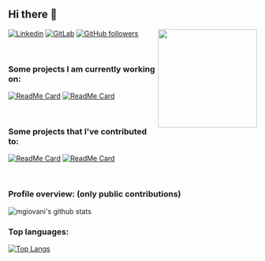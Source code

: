 ## Hi there 👋

<img align='right' src='https://user-images.githubusercontent.com/5713670/87202985-820dcb80-c2b6-11ea-9f56-7ec461c497c3.gif' width='200"'>

[![Linkedin](https://img.shields.io/badge/-LinkedIn-222222?style=flat-square&logo=Linkedin&logoColor=white&link=https://www.linkedin.com/in/mgiovani/)](https://www.linkedin.com/in/mgiovani/)
[![GitLab](https://img.shields.io/badge/-GitLab-222222?style=flat-square&logo=GitLab&logoColor=white&link=https://gitlab.com/mgiovani/)](https://gitlab.com/mgiovani/)
[![GitHub followers](https://img.shields.io/github/followers/mgiovani.svg?style=social&label=Follow&maxAge=2592000)](https://github.com/mgiovani?tab=followers)

<br/>

### Some projects I am currently working on:

[![ReadMe Card](https://github-readme-stats.vercel.app/api/pin/?username=mgiovani&repo=mocorona&show_owner=true)](https://github.com/mgiovani/mocorona)
[![ReadMe Card](https://github-readme-stats.vercel.app/api/pin/?username=mgiovani&repo=base16-whatsapp&show_owner=true)](https://github.com/mgiovani/base16-whatsapp)

<br/>

### Some projects that I've contributed to:

[![ReadMe Card](https://github-readme-stats.vercel.app/api/pin/?username=JaidedAI&repo=EasyOCR&show_owner=true)](https://github.com/JaidedAI/EasyOCR)
[![ReadMe Card](https://github-readme-stats.vercel.app/api/pin/?username=tfedor&repo=AugmentedSteam&show_owner=true)](https://github.com/tfedor/AugmentedSteam)

<br/>

### Profile overview: (only public contributions)

![mgiovani's github stats](https://github-readme-stats.vercel.app/api?username=mgiovani&show_icons=true&title_color=fff&icon_color=018eff&text_color=ECECEC&bg_color=000000)

### Top languages:

[![Top Langs](https://github-readme-stats.vercel.app/api/top-langs/?username=mgiovani&show_icons=true&title_color=fff&icon_color=018eff&text_color=ECECEC&bg_color=000000)](https://github.com/mgiovani/)
